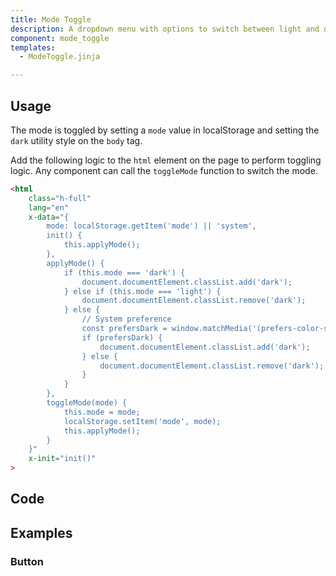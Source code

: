 ```yaml
---
title: Mode Toggle
description: A dropdown menu with options to switch between light and dark modes.
component: mode_toggle
templates:
  - ModeToggle.jinja

---
```


<TabPreview component="ModeToggle" template="examples/mode_toggle.html"/>

<Prose>

## Usage

</Prose>

<IncludeFile dir="docs/templates" file_name="examples/mode_toggle.html"/>

<Prose>

The mode is toggled by setting a `mode` value in localStorage and setting the `dark` utility style on the `body` tag. 

Add the following logic to the `html` element on the page to perform toggling logic. 
Any component can call the `toggleMode` function to switch the mode. 

```html
<html
    class="h-full"
    lang="en"
    x-data="{
        mode: localStorage.getItem('mode') || 'system',
        init() {
            this.applyMode();
        },
        applyMode() {
            if (this.mode === 'dark') {
                document.documentElement.classList.add('dark');
            } else if (this.mode === 'light') {
                document.documentElement.classList.remove('dark');
            } else {
                // System preference
                const prefersDark = window.matchMedia('(prefers-color-scheme: dark)').matches;
                if (prefersDark) {
                    document.documentElement.classList.add('dark');
                } else {
                    document.documentElement.classList.remove('dark');
                }
            }
        },
        toggleMode(mode) {
            this.mode = mode;
            localStorage.setItem('mode', mode);
            this.applyMode();
        }
    }"
    x-init="init()"
>
```

## Code
</Prose>

<IncludeComponents dir="extended" :components="{{ metadata.templates }}" />

<Prose>

## Examples
</Prose>

<Prose>

### Button

</Prose>

<TabPreview component="Button" template="examples/mode_toggle_button.html"/>

